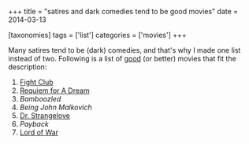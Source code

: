 +++
title = "satires and dark comedies tend to be good movies"
date = 2014-03-13

[taxonomies]
tags = ['list']
categories = ['movies']
+++

Many satires tend to be (dark) comedies, and that's why I made one list
instead of two. Following is a list of [good] (or better) movies that
fit the description:

1. [Fight Club]
2. [Requiem for A Dream]
3. *Bamboozled*
4. *Being John Malkovich*
5. [Dr. Strangelove]
6. *Payback*
7. [Lord of War]

[good]: @/my-movie-rating-system.md
[Fight Club]: @/fight-club-1999.md
[Requiem for A Dream]: @/requiem-for-a-dream-2000.md
[Dr. Strangelove]: @/dr-strangelove-1964.md
[Lord of War]: @/lord-of-war-2005.md
